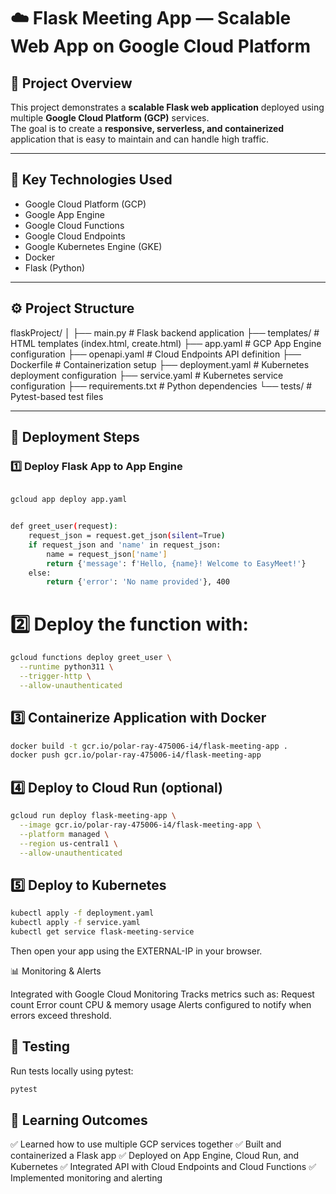 # ☁️ Flask Meeting App — Scalable Web App on Google Cloud Platform

## 📘 Project Overview
This project demonstrates a **scalable Flask web application** deployed using multiple **Google Cloud Platform (GCP)** services.  
The goal is to create a **responsive, serverless, and containerized** application that is easy to maintain and can handle high traffic.

---

## 🧰 Key Technologies Used
- Google Cloud Platform (GCP)
- Google App Engine
- Google Cloud Functions
- Google Cloud Endpoints
- Google Kubernetes Engine (GKE)
- Docker
- Flask (Python)

---

## ⚙️ Project Structure
flaskProject/
│
├── main.py # Flask backend application
├── templates/ # HTML templates (index.html, create.html)
├── app.yaml # GCP App Engine configuration
├── openapi.yaml # Cloud Endpoints API definition
├── Dockerfile # Containerization setup
├── deployment.yaml # Kubernetes deployment configuration
├── service.yaml # Kubernetes service configuration
├── requirements.txt # Python dependencies
└── tests/ # Pytest-based test files


---

## 🚀 Deployment Steps

### 1️⃣ Deploy Flask App to App Engine
```bash

gcloud app deploy app.yaml


def greet_user(request):
    request_json = request.get_json(silent=True)
    if request_json and 'name' in request_json:
        name = request_json['name']
        return {'message': f'Hello, {name}! Welcome to EasyMeet!'}
    else:
        return {'error': 'No name provided'}, 400
```


# 2️⃣ Deploy the function with:
```bash
gcloud functions deploy greet_user \
  --runtime python311 \
  --trigger-http \
  --allow-unauthenticated
```

## 3️⃣ Containerize Application with Docker
```bash
docker build -t gcr.io/polar-ray-475006-i4/flask-meeting-app .
docker push gcr.io/polar-ray-475006-i4/flask-meeting-app
```

## 4️⃣ Deploy to Cloud Run (optional)
```bash
gcloud run deploy flask-meeting-app \
  --image gcr.io/polar-ray-475006-i4/flask-meeting-app \
  --platform managed \
  --region us-central1 \
  --allow-unauthenticated
```

## 5️⃣ Deploy to Kubernetes
```bash
kubectl apply -f deployment.yaml
kubectl apply -f service.yaml
kubectl get service flask-meeting-service
```
Then open your app using the EXTERNAL-IP in your browser.

📊 Monitoring & Alerts

Integrated with Google Cloud Monitoring
Tracks metrics such as:
Request count
Error count
CPU & memory usage
Alerts configured to notify when errors exceed threshold.

## 🧪 Testing
Run tests locally using pytest:
```bash
pytest
```
## 🧠 Learning Outcomes

✅ Learned how to use multiple GCP services together
✅ Built and containerized a Flask app
✅ Deployed on App Engine, Cloud Run, and Kubernetes
✅ Integrated API with Cloud Endpoints and Cloud Functions
✅ Implemented monitoring and alerting
